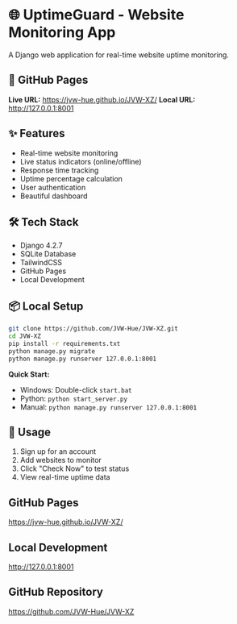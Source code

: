 # 🌐 UptimeGuard - Website Monitoring App

A Django web application for real-time website uptime monitoring.

## 🚀 GitHub Pages

**Live URL:** https://jvw-hue.github.io/JVW-XZ/
**Local URL:** http://127.0.0.1:8001

## ✨ Features

- Real-time website monitoring
- Live status indicators (online/offline)
- Response time tracking
- Uptime percentage calculation
- User authentication
- Beautiful dashboard

## 🛠️ Tech Stack

- Django 4.2.7
- SQLite Database
- TailwindCSS
- GitHub Pages
- Local Development

## 📦 Local Setup

```bash
git clone https://github.com/JVW-Hue/JVW-XZ.git
cd JVW-XZ
pip install -r requirements.txt
python manage.py migrate
python manage.py runserver 127.0.0.1:8001
```

**Quick Start:**
- Windows: Double-click `start.bat`
- Python: `python start_server.py`
- Manual: `python manage.py runserver 127.0.0.1:8001`

## 🎯 Usage

1. Sign up for an account
2. Add websites to monitor
3. Click "Check Now" to test status
4. View real-time uptime data

## GitHub Pages
https://jvw-hue.github.io/JVW-XZ/

## Local Development
http://127.0.0.1:8001

## GitHub Repository
https://github.com/JVW-Hue/JVW-XZ
